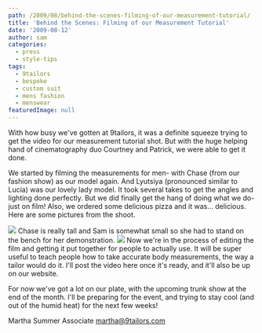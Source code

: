 ```yaml
---
path: /2009/08/behind-the-scenes-filming-of-our-measurement-tutorial/
title: 'Behind the Scenes: Filming of our Measurement Tutorial'
date: '2009-08-12'
author: sam
categories:
  - press
  - style-tips
tags:
  - 9tailors
  - bespoke
  - custom suit
  - mens fashion
  - menswear
featuredImage: null
---
```

With how busy we've gotten at 9tailors, it was a definite squeeze trying to get the video for our measurement tutorial shot. But with the huge helping hand of cinematography duo Courtney and Patrick, we were able to get it done.

We started by filming the measurements for men- with Chase (from our fashion show) as our model again. And Lyutsiya (pronounced similar to Lucia) was our lovely lady model. It took several takes to get the angles and lighting done perfectly. But we did finally get the hang of doing what we do- just on film! Also, we ordered some delicious pizza and it was... delicious. Here are some pictures from the shoot.

[![](http://1.bp.blogspot.com/_vD5aUw8ycQs/SoLgDd7TJ5I/AAAAAAAAADk/xikTPghyHKo/s320/DSCN1445.JPG)](http://1.bp.blogspot.com/_vD5aUw8ycQs/SoLgDd7TJ5I/AAAAAAAAADk/xikTPghyHKo/s1600-h/DSCN1445.JPG)
Chase is really tall and Sam is somewhat small so she had to stand on the bench for her demonstration. [![](http://1.bp.blogspot.com/_vD5aUw8ycQs/SoLgO7sNvLI/AAAAAAAAADs/q8m2S8JEp9g/s320/DSCN1446.JPG)](http://1.bp.blogspot.com/_vD5aUw8ycQs/SoLgO7sNvLI/AAAAAAAAADs/q8m2S8JEp9g/s1600-h/DSCN1446.JPG) 
Now we're in the process of editing the film and getting it put together for people to actually use. It will be super useful to teach people how to take accurate body measurements, the way a tailor would do it. I'll post the video here once it's ready, and it'll also be up on our website.

For now we've got a lot on our plate, with the upcoming trunk show at the end of the month. I'll be preparing for the event, and trying to stay cool (and out of the humid heat) for the next few weeks!

Martha
Summer Associate
[martha@9tailors.com](mailto:martha@9tailors.com)